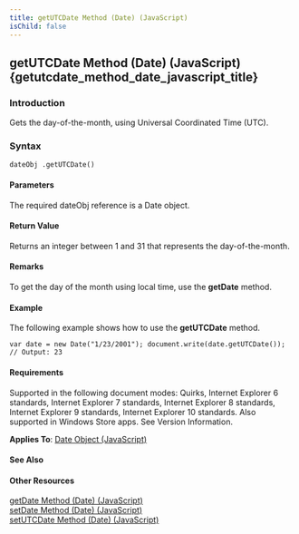 ```yaml
---
title: getUTCDate Method (Date) (JavaScript)
isChild: false
---
```


## getUTCDate Method (Date) (JavaScript) {getutcdate_method_date_javascript_title}

### Introduction 

 Gets the day-of-the-month, using Universal Coordinated Time (UTC).

### Syntax 

```
dateObj .getUTCDate()
```

#### Parameters 

<div id="parametersSection" class="section" name="collapseableSection" style="">
  <p xmlns:util="util">
    The required <span class="parameter" sdata="paramReference">dateObj</span> reference is a <span sdata="langKeyword" value="Date"><span class="keyword">Date</span></span> object.
  </p>
</div>

#### Return Value 

<div id="returnValueSection" class="section" name="collapseableSection" style="">
  <p xmlns:util="util">
    Returns an integer between 1 and 31 that represents the day-of-the-month.
  </p>
</div>

#### Remarks 

<div id="languageReferenceRemarksSection" class="section" name="collapseableSection" style="">
  <p xmlns:util="util">
    To get the day of the month using local time, use the <b>getDate</b> method.
  </p>
</div>

#### Example 

<p xmlns:util="util">
  The following example shows how to use the <b>getUTCDate</b> method.
</p>

```
var date = new Date("1/23/2001"); document.write(date.getUTCDate()); // Output: 23
```

#### Requirements 

<div id="requirementsTitleSection" class="section" name="collapseableSection" style="">
  <p xmlns:util="util"></p>
  <p>
    Supported in the following document modes: Quirks, Internet Explorer 6 standards, Internet Explorer 7 standards, Internet Explorer 8 standards, Internet Explorer 9 standards, Internet Explorer 10
    standards. Also supported in Windows Store apps. See Version Information.
  </p>
  <p xmlns:util="util">
    <b>Applies To</b>: <span sdata="link"><a href="ce2202bb-7ec9-4f5a-bf48-3a04feff283e.htm">Date Object (JavaScript)</a></span>
  </p>
</div>

#### See Also 

<div id="seeAlsoSection" class="section" name="collapseableSection" style="">
  <h4 class="subHeading">
    Other Resources
  </h4>
  <div class="seeAlsoStyle">
    <span sdata="link" xmlns:util="util"><a href="67e7f07c-dd46-4b42-82d6-e53e4bd33703.htm">getDate Method (Date) (JavaScript)</a></span>
  </div>
  <div class="seeAlsoStyle">
    <span sdata="link" xmlns:util="util"><a href="a84b9b01-a6d0-489f-8a13-e7af9e9630b2.htm">setDate Method (Date) (JavaScript)</a></span>
  </div>
  <div class="seeAlsoStyle">
    <span sdata="link" xmlns:util="util"><a href="e6c3b876-70fe-4103-b197-6c84c078ce10.htm">setUTCDate Method (Date) (JavaScript)</a></span>
  </div>
</div>

